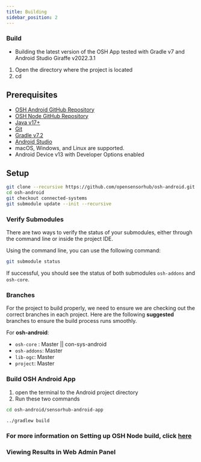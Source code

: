 ```yaml
---
title: Building 
sidebar_position: 2
---
```



### Build
- Building the latest version of the OSH App tested with Gradle v7 and Android Studio Giraffe v2022.3.1

1. Open the directory where the project is located
2. cd 




## Prerequisites
- [OSH Android GitHub Repository](https://github.com/opensensorhub/osh-android)
- [OSH Node GitHub Repository](https://github.com/opensensorhub/osh-node-dev-template)
- [Java v17+](https://www.openlogic.com/openjdk-downloads)
- [Git](https://git-scm.com/downloads)
- [Gradle v7.2](https://gradle.org/install/)
- [Android Studio](https://developer.android.com/studio/install)
- macOS, Windows, and Linux are supported.
- Android Device v13 with Developer Options enabled


## Setup


```sh
git clone --recursive https://github.com/opensensorhub/osh-android.git
cd osh-android
git checkout connected-systems
git submodule update --init --recursive
```

### Verify Submodules

There are two ways to verify the status of your submodules, either through the command line or inside the project IDE. 

Using the command line, you can use the following command:

```sh
git submodule status
```
If successful, you should see the status of both submodules `osh-addons` and `osh-core`.

### Branches

For the project to build properly, we need to ensure we are checking out the correct branches in each project. Here are the following **suggested** branches to ensure the build process runs smoothly. 

For **osh-android**:
- `osh-core` : Master || con-sys-android
- `osh-addons`: Master
- `lib-ogc`: Master
- `project`: Master


### Build OSH Android App
1. open the terminal to the Android project directory
2.  Run these two commands

 ```sh
 cd osh-android/sensorhub-android-app

 ../gradlew build
 ```


### For more information on Setting up OSH Node build, click [here](LINK)



### Viewing Results in Web Admin Panel



